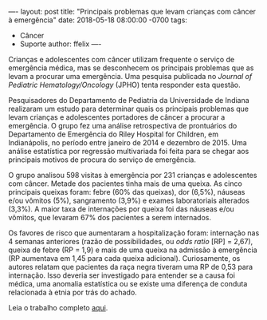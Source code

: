 —-
layout: post 
title: "Principais problemas que levam crianças com câncer à emergência"
date: 2018-05-18 08:00:00 -0700
tags:
  - Câncer
  - Suporte
author: ffelix
—-

Crianças e adolescentes com câncer utilizam frequente o serviço de emergência médica, mas se desconhecem os principais problemas que as levam a procurar uma emergência. Uma pesquisa publicada no _Journal of Pediatric Hematology/Oncology_ (JPHO) tenta responder esta questão.
<!--more-->
Pesquisadores do Departamento de Pediatria da Universidade de Indiana realizaram um estudo para determinar quais os principais problemas que levam crianças e adolescentes portadores de câncer a procurar a emergência. O grupo fez uma análise retrospectiva de prontuários do Departamento de Emergência do Riley Hospital for Children, em Indianápolis, no período entre janeiro de 2014 e dezembro de 2015. Uma análise estatística por regressão multivariada foi feita para se chegar aos principais motivos de procura do serviço de emergência.

O grupo analisou 598 visitas à emergência por 231 crianças e adolescentes com câncer. Metade dos pacientes tinha mais de uma queixa. As cinco principais queixas foram: febre (60% das queixas), dor (6,5%), náuseas e/ou vômitos (5%), sangramento (3,9%) e exames laboratoriais alterados (3,3%). A maior taxa de internações por queixa foi das náuseas e/ou vômitos, que levaram 67% dos pacientes a serem internados.

Os favores de risco que aumentaram a hospitalização foram: internação nas 4 semanas anteriores (razão de possibilidades, ou _odds ratio_ [RP] = 2,67), queixa de febre (RP = 1,9) e mais de uma queixa na admissão à emergência (RP aumentava em 1,45 para cada queixa adicional). Curiosamente, os autores relatam que pacientes da raça negra tiveram uma RP de 0,53 para internação. Isso deveria ser investigado para entender se a causa foi médica, uma anomalia estatística ou se existe uma diferença de conduta relacionada à etnia por trás do achado.

Leia o trabalho completo [aqui](http://bit.ly/fhcflxpP).